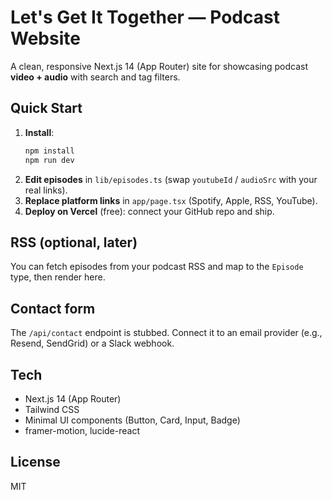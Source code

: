 # Let's Get It Together — Podcast Website

A clean, responsive Next.js 14 (App Router) site for showcasing podcast **video + audio** with search and tag filters.

## Quick Start

1. **Install**:
   ```bash
   npm install
   npm run dev
   ```
2. **Edit episodes** in `lib/episodes.ts` (swap `youtubeId` / `audioSrc` with your real links).
3. **Replace platform links** in `app/page.tsx` (Spotify, Apple, RSS, YouTube).
4. **Deploy on Vercel** (free): connect your GitHub repo and ship.

## RSS (optional, later)
You can fetch episodes from your podcast RSS and map to the `Episode` type, then render here.

## Contact form
The `/api/contact` endpoint is stubbed. Connect it to an email provider (e.g., Resend, SendGrid) or a Slack webhook.

## Tech
- Next.js 14 (App Router)
- Tailwind CSS
- Minimal UI components (Button, Card, Input, Badge)
- framer-motion, lucide-react

## License
MIT
